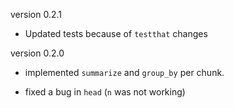 version 0.2.1

* Updated tests because of `testthat` changes

version 0.2.0

* implemented `summarize` and `group_by` per chunk.

* fixed a bug in `head` (`n` was not working)
